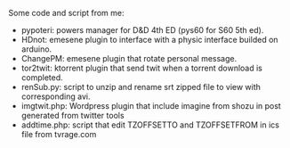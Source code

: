 Some code and script from me:
  * pypoteri: powers manager for D&D 4th ED (pys60 for S60 5th ed).
  * HDnot: emesene plugin to interface with a physic interface builded on arduino.
  * ChangePM: emesene plugin that rotate personal message.
  * tor2twit: ktorrent plugin that send twit when a torrent download is completed.
  * renSub.py: script to unzip and rename srt zipped file to view with corresponding avi.
  * imgtwit.php: Wordpress plugin that include imagine from shozu in post generated from twitter tools
  * addtime.php: script that edit TZOFFSETTO and TZOFFSETFROM in ics file from tvrage.com